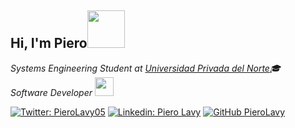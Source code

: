 <h2>Hi, I'm Piero<img src="https://media3.giphy.com/media/4T3R1JxYF1syldJJHb/giphy.gif" width="60"></h2>

<p><em>Systems Engineering Student at <a href="https://www.upn.edu.pe/">Universidad Privada del Norte</a>🎓</br>Software Developer <img src="https://media.giphy.com/media/WUlplcMpOCEmTGBtBW/giphy.gif" width="30"> 
</em></p>

[![Twitter: PieroLavy05](https://img.shields.io/twitter/follow/PieroLavy05?style=social)](https://twitter.com/PieroLavy05)
[![Linkedin: Piero Lavy](https://img.shields.io/badge/-PieroLavy-blue?style=flat-square&logo=Linkedin&logoColor=white&link=https://www.linkedin.com/in/piero-alessandro-lavy-aguilar-64235812a/)](https://www.linkedin.com/in/piero-alessandro-lavy-aguilar-64235812a/)
[![GitHub PieroLavy](https://img.shields.io/github/followers/piero096?label=follow&style=social)](https://github.com/piero096)


 

